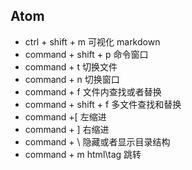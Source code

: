 ## Atom




- ctrl + shift + m 可视化 markdown
- command + shift + p 命令窗口
- command + t 切换文件
- command + n 切换窗口
- command + f 文件内查找或者替换
- command + shift + f 多文件查找和替换
- command +[ 左缩进
- command + ] 右缩进
- command + \ 隐藏或者显示目录结构
- command + m html\tag 跳转
